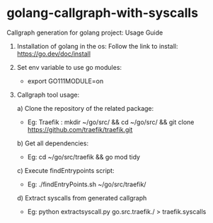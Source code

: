 # golang-callgraph-with-syscalls

Callgraph generation for golang project: Usage Guide

1) Installation of golang in the os:
	Follow the link to install: https://go.dev/doc/install

2) Set env variable to use go modules:
	- export GO111MODULE=on

3) Callgraph tool usage:

	a) Clone the repository of the related package:
	- Eg: Traefik : mkdir ~/go/src/ && cd ~/go/src/ && git clone https://github.com/traefik/traefik.git

	b) Get all dependencies:
	- Eg: cd ~/go/src/traefik && go mod tidy

	c) Execute findEntrypoints script:
	- Eg: ./findEntryPoints.sh ~/go/src/traefik/

	d) Extract syscalls from generated callgraph
	- Eg: python extractsyscall.py go.src.traefik./ > traefik.syscalls

